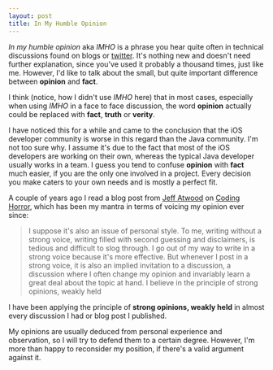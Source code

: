 ```yaml
---
layout: post
title: In My Humble Opinion
---
```


_In my humble opinion_ aka _IMHO_ is a phrase you hear quite often in technical discussions 
found on blogs or [twitter](http://twitter.com/dlinsin). It's nothing new and doesn't need further 
explanation, since you've used it probably a thousand times, just like me. However, I'd like to 
talk about the small, but quite important difference between __opinion__ and __fact__. 

I think (notice, how I didn't use _IMHO_ here) that in most cases, especially when using _IMHO_ in 
a face to face discussion, the word __opinion__ actually could be replaced with __fact__, 
__truth__ or __verity__. 

I have noticed this for a while and came to the conclusion that the iOS developer community 
is worse in this regard than the Java community. I'm not too sure why. I assume it's due to 
the fact that most of the iOS developers are working on their own, whereas the typical Java 
developer usually works in a team. I guess you tend to confuse __opinion__ with __fact__ much 
easier, if you are the only one involved in a project. Every decision you make caters to your 
own needs and is mostly a perfect fit. 

A couple of years ago I read a blog post from [Jeff Atwood](http://en.wikipedia.org/wiki/Jeff_Atwood) 
on [Coding Horror](http://www.codinghorror.com/blog/2008/05/strong-opinions-weakly-held.html), 
which has been my mantra in terms of voicing my opinion ever since:

> I suppose it's also an issue of personal style. To me, writing without a strong voice, writing filled with second guessing and disclaimers, is tedious and difficult to slog through. I go out of my way to write in a strong voice because it's more effective. But whenever I post in a strong voice, it is also an implied invitation to a discussion, a discussion where I often change my opinion and invariably learn a great deal about the topic at hand. I believe in the principle of strong opinions, weakly held

I have been applying the principle of __strong opinions, weakly held__ in almost every discussion 
I had or blog post I published. 

My opinions are usually deduced from personal experience and observation, so I will try 
to defend them to a certain degree. However, I'm more than happy to reconsider my position, 
if there's a valid argument against it. 
 
